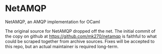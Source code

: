 
NetAMQP
=======

NetAMQP, an AMQP implementation for OCaml

The original source for NetAMQP dropped off the net. The initial commit
of the copy on github at https://github.com/mk270/netamqp is faithful
to what could be scraped together from archive sources. Fixes will be
accepted to this repo, but an actual maintainer is required long-term.
